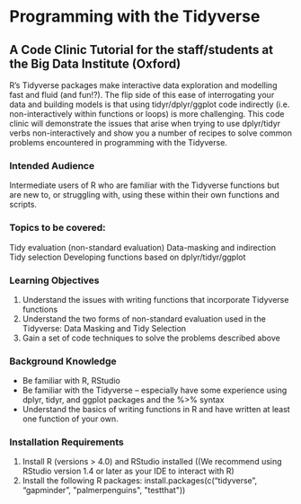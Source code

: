# Programming with the Tidyverse

## A Code Clinic Tutorial for the staff/students at the Big Data Institute (Oxford)

R’s Tidyverse packages make interactive data exploration and modelling fast and fluid (and fun!?). The flip side of this ease of interrogating your data and building models is that using tidyr/dplyr/ggplot code indirectly (i.e. non-interactively within functions or loops) is more challenging. This code clinic will demonstrate the issues that arise when trying to use dplyr/tidyr verbs non-interactively and show you a number of recipes to solve common problems encountered in programming with the Tidyverse.

### Intended Audience

Intermediate users of R who are familiar with the Tidyverse functions but are new to, or struggling with, using these within their own functions and scripts.

### Topics to be covered:

Tidy evaluation (non-standard evaluation)
Data-masking and indirection
Tidy selection
Developing functions based on dplyr/tidyr/ggplot

### Learning Objectives

1. Understand the issues with writing functions that incorporate Tidyverse functions
2. Understand the two forms of non-standard evaluation used in the Tidyverse: Data Masking and Tidy Selection
3. Gain a set of code techniques to solve the problems described above

### Background Knowledge

- Be familiar with R, RStudio
- Be familiar with the Tidyverse – especially have some experience using dplyr, tidyr, and ggplot packages and the %>% syntax
- Understand the basics of writing functions in R and have written at least one function of your own.

### Installation Requirements

1. Install R (versions > 4.0) and RStudio installed ((We recommend using RStudio version 1.4 or later as your IDE to interact with R)
2. Install the following R packages:
   install.packages(c(“tidyverse”, “gapminder”, "palmerpenguins", "testthat"))
